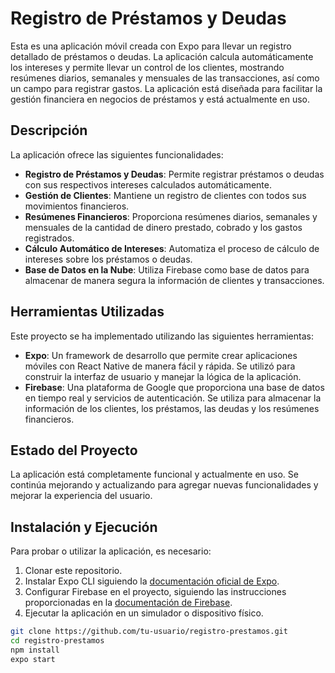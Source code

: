# Registro de Préstamos y Deudas

Esta es una aplicación móvil creada con Expo para llevar un registro detallado de préstamos o deudas. La aplicación calcula automáticamente los intereses y permite llevar un control de los clientes, mostrando resúmenes diarios, semanales y mensuales de las transacciones, así como un campo para registrar gastos. La aplicación está diseñada para facilitar la gestión financiera en negocios de préstamos y está actualmente en uso.

## Descripción

La aplicación ofrece las siguientes funcionalidades:

- **Registro de Préstamos y Deudas**: Permite registrar préstamos o deudas con sus respectivos intereses calculados automáticamente.
- **Gestión de Clientes**: Mantiene un registro de clientes con todos sus movimientos financieros.
- **Resúmenes Financieros**: Proporciona resúmenes diarios, semanales y mensuales de la cantidad de dinero prestado, cobrado y los gastos registrados.
- **Cálculo Automático de Intereses**: Automatiza el proceso de cálculo de intereses sobre los préstamos o deudas.
- **Base de Datos en la Nube**: Utiliza Firebase como base de datos para almacenar de manera segura la información de clientes y transacciones.

## Herramientas Utilizadas

Este proyecto se ha implementado utilizando las siguientes herramientas:

- **Expo**: Un framework de desarrollo que permite crear aplicaciones móviles con React Native de manera fácil y rápida. Se utilizó para construir la interfaz de usuario y manejar la lógica de la aplicación.
- **Firebase**: Una plataforma de Google que proporciona una base de datos en tiempo real y servicios de autenticación. Se utiliza para almacenar la información de los clientes, los préstamos, las deudas y los resúmenes financieros.

## Estado del Proyecto

La aplicación está completamente funcional y actualmente en uso. Se continúa mejorando y actualizando para agregar nuevas funcionalidades y mejorar la experiencia del usuario.

## Instalación y Ejecución

Para probar o utilizar la aplicación, es necesario:

1. Clonar este repositorio.
2. Instalar Expo CLI siguiendo la [documentación oficial de Expo](https://docs.expo.dev/get-started/installation/).
3. Configurar Firebase en el proyecto, siguiendo las instrucciones proporcionadas en la [documentación de Firebase](https://firebase.google.com/docs/web/setup).
4. Ejecutar la aplicación en un simulador o dispositivo físico.

```bash
git clone https://github.com/tu-usuario/registro-prestamos.git
cd registro-prestamos
npm install
expo start
